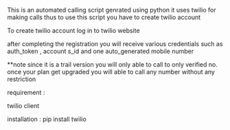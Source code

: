 This is an automated calling script genrated using python it uses twilio for
making calls thus to use this script you have to create twilio account

To create twilio account log in to twilio website

after completing the registration you will receive various credentials 
such as auth_token , account s_id and one auto_generated mobile number

**note since it is a trail version you will only able to call to only verified no.
once your plan get upgraded you will able to call any number without any restriction


requirement :

twilio client

installation :  pip install twilio